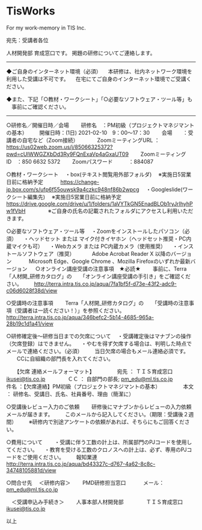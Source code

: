 # TisWorks
For my work-memory in TIS Inc.


宛先：受講者各位

人材開発部 育成窓口です。
掲題の研修についてご連絡します。

*******************************************************************************
◆ご自身のインターネット環境（必須）
　本研修は、社内ネットワーク環境を利用した受講は不可です。
　在宅にてご自身のインターネット環境でご受講ください。

◆また、下記「○教材・ワークシート」「○必要なソフトウェア・ツール等」も
　事前にご確認ください。
*********************************************************************************

○研修名／開催日時／会場
　　研修名　：PM初級（プロジェクトマネジマントの基本）
　　開催日時：(1日) 2021-02-10　9：00～17：30
　　会場　　：受講者の自宅など（Zoom接続）
　
　　ZoomミーティングURL ：https://us02web.zoom.us/j/85066325372?pwd=cUlWWGZXbDd3Ry9FQnExaVp4aGxaUT09
　　ZoomミーティングID　：850 6632 5372
　　Zoomパスワード　　　：884087

○教材・ワークシート
　・box(テキスト閲覧用外部フォルダ)　 ※実施日5営業日前に格納予定
　　　https://change-jp.box.com/s/ufp6f55ouwsk9a4czkc948nf86b2wpcg
　・Googleslide(ワークシート編集先)　 ※実施日5営業日前に格納予定
　　　https://drive.google.com/drive/u/1/folders/1aVYTkGN5EnadBLOb1ryJrIhyhPw1fVbH
　　　　※ご自身の氏名の記載されたフォルダにアクセスし利用いただきます。

○必要なソフトウェア・ツール等
　・Zoomをインストールしたパソコン（必須）
　・ヘッドセット または マイク付きイヤホン（ヘッドセット推奨・PC内蔵マイクも可）
　・Webカメラ または PC内蔵カメラ（使用推奨）
　・インストールソフトウェア（推奨）
　　　Adobe Acrobat Reader X 以降のバージョン
　　　Microsoft Edge、Google Chrome 、Mozilla Firefoxのいずれか最新バージョン
　
○オンライン講座受講の注意事項　★必読★
　　事前に、Terra「人材開_研修カタログ」の
　 「オンライン講座受講の手引き」をご確認ください。
　　<http://terra.intra.tis.co.jp/aqua/7fa1bf5f-d73e-43f2-adc9-c06d6028f38d/view>

○受講時の注意事項
　　Terra「人材開_研修カタログ」の
　 「受講時の注意事項（受講者は一読ください！）」を参照ください。
　　<http://terra.intra.tis.co.jp/aqua/346befc2-5b14-4685-965a-28b19c1d1a41/view>

○研修確定後～研修当日までの欠席について
　・受講確定後はマナブンの操作（欠席登録）はできません。
　・やむを得ず欠席する場合は、判明した時点でメールで連絡ください。（必須）
　　当日欠席の場合もメール連絡必須です。
　　CCに自組織の部門長を入れてください。

　　【欠席 連絡メールフォーマット】
　　　　宛先 ： ＴＩＳ育成窓口 <ikusei@tis.co.jp>
　　　　ＣＣ ： 自部門の部長; pm_edu@ml.tis.co.jp
　　　　件名 ：【欠席連絡】PM初級（プロジェクトマネジマントの基本） 
　　　　本文 ： 研修名、受講日、氏名、社員番号、理由（簡潔に）

○受講後レビュー入力のご依頼
　　研修後にマナブンからレビューの入力依頼メールが届きます。
　　このメールから記入してください。（期限：受講後２週間）
　　※研修内で別途アンケートの依頼があれば、そちらにもご回答ください。

○費用について　
　・受講に伴う工数の計上は、所属部門のPJコードを使用してください。
　・教育を受ける工数のクロノスへの計上は、必ず、専用のPJコードをご使用ください。
　　報知業連
　　<http://terra.intra.tis.co.jp/aqua/bd43327c-d767-4a62-8c8c-34748105881d/view>

○問合せ先
　＜研修内容＞
　　PMD研修担当窓口
　　　メール：pm_edu@ml.tis.co.jp

　＜受講申込み手続き＞
　　人事本部人材開発部　
　　　ＴＩＳ育成窓口 <ikusei@tis.co.jp>

以上
